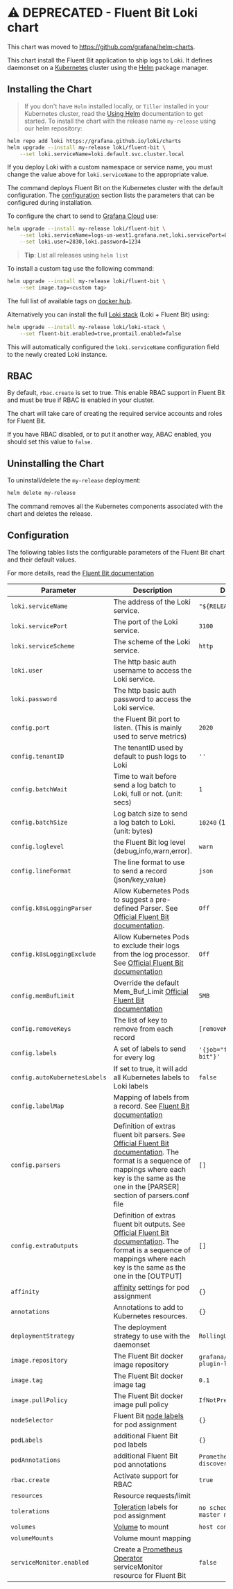 # ⚠️  DEPRECATED - Fluent Bit Loki chart

This chart was moved to <https://github.com/grafana/helm-charts>.

This chart install the Fluent Bit application to ship logs to Loki. It defines daemonset on a [Kubernetes](http://kubernetes.io) cluster using the [Helm](https://helm.sh) package manager.

## Installing the Chart

> If you don't have `Helm` installed locally, or `Tiller` installed in your Kubernetes cluster, read the [Using Helm](https://docs.helm.sh/using_helm/) documentation to get started.
To install the chart with the release name `my-release` using our helm repository:

```bash
helm repo add loki https://grafana.github.io/loki/charts
helm upgrade --install my-release loki/fluent-bit \
    --set loki.serviceName=loki.default.svc.cluster.local
```

If you deploy Loki with a custom namespace or service name, you must change the value above for `loki.serviceName` to the appropriate value.

The command deploys Fluent Bit on the Kubernetes cluster with the default configuration. The [configuration](#configuration) section lists the parameters that can be configured during installation.

To configure the chart to send to [Grafana Cloud](https://grafana.com/products/cloud) use:

```bash
helm upgrade --install my-release loki/fluent-bit \
    --set loki.serviceName=logs-us-west1.grafana.net,loki.servicePort=80,loki.serviceScheme=https \
    --set loki.user=2830,loki.password=1234
```

> **Tip**: List all releases using `helm list`

To install a custom tag use the following command:

```bash
helm upgrade --install my-release loki/fluent-bit \
    --set image.tag=<custom tag>
```

The full list of available tags on [docker hub](https://cloud.docker.com/u/grafana/repository/docker/grafana/fluent-bit-plugin-loki).

Alternatively you can install the full [Loki stack](../loki-stack) (Loki + Fluent Bit) using:

```bash
helm upgrade --install my-release loki/loki-stack \
    --set fluent-bit.enabled=true,promtail.enabled=false
```

This will automatically configured the `loki.serviceName` configuration field to the newly created Loki instance.

## RBAC

By default, `rbac.create` is set to true. This enable RBAC support in Fluent Bit and must be true if RBAC is enabled in your cluster.

The chart will take care of creating the required service accounts and roles for Fluent Bit.

If you have RBAC disabled, or to put it another way, ABAC enabled, you should set this value to `false`.

## Uninstalling the Chart

To uninstall/delete the `my-release` deployment:

```bash
helm delete my-release
```

The command removes all the Kubernetes components associated with the chart and deletes the release.

## Configuration

The following tables lists the configurable parameters of the Fluent Bit chart and their default values.

For more details, read the [Fluent Bit documentation](../../../clients/cmd/fluent-bit/README.md)

| Parameter                | Description                                                                                        | Default                          |
|--------------------------|----------------------------------------------------------------------------------------------------|----------------------------------|
| `loki.serviceName`       | The address of the Loki service.                                                                   | `"${RELEASE}-loki"`              |
| `loki.servicePort`       | The port of the Loki service.                                                                      | `3100`                           |
| `loki.serviceScheme`     | The scheme of the Loki service.                                                                    | `http`                           |
| `loki.user`              | The http basic auth username to access the Loki service.                                           |                                  |
| `loki.password`          | The http basic auth password to access the Loki service.                                           |                                  |
| `config.port`            | the Fluent Bit port to listen. (This is mainly used to serve metrics)                              | `2020`                           |
| `config.tenantID`        | The tenantID used by default to push logs to Loki                                                  | `''`                             |
| `config.batchWait`       | Time to wait before send a log batch to Loki, full or not. (unit: secs)                            | `1`                              |
| `config.batchSize`       | Log batch size to send a log batch to Loki. (unit: bytes)                                          | `10240` (10KiB)                  |
| `config.loglevel`        | the Fluent Bit log level (debug,info,warn,error).                                                  | `warn`                           |
| `config.lineFormat`      | The line format to use to send a record (json/key_value)                                           | `json`                           |
| `config.k8sLoggingParser`| Allow Kubernetes Pods to suggest a pre-defined Parser. See [Official Fluent Bit documentation](https://docs.fluentbit.io/manual/filter/kubernetes#kubernetes-annotations).                                                                                      | `Off`                           |
| `config.k8sLoggingExclude`| Allow Kubernetes Pods to exclude their logs from the log processor. See [Official Fluent Bit documentation](https://docs.fluentbit.io/manual/pipeline/filters/kubernetes)                                                                                             | `Off`
| `config.memBufLimit`     | Override the default  Mem_Buf_Limit [Official Fluent Bit documentation](https://docs.fluentbit.io/manual/administration/backpressure#mem_buf_limit) | `5MB`
| `config.removeKeys`      | The list of key to remove from each record                                                         | `[removeKeys,stream]`            |
| `config.labels`          | A set of labels to send for every log                                                              | `'{job="fluent-bit"}'`           |
| `config.autoKubernetesLabels` | If set to true, it will add all Kubernetes labels to Loki labels                                   | `false`                          |
| `config.labelMap`        | Mapping of labels from a record. See [Fluent Bit documentation](../../../clients/cmd/fluent-bit/README.md) |                                  |
| `config.parsers`         | Definition of extras fluent bit parsers. See [Official Fluent Bit documentation](https://docs.fluentbit.io/manual/filter/parser). The format is a sequence of mappings where each key is the same as the one in the [PARSER] section of parsers.conf file       | `[]`                            |
| `config.extraOutputs`    | Definition of extras fluent bit outputs. See [Official Fluent Bit documentation](https://docs.fluentbit.io/manual/pipeline/outputs/). The format is a sequence of mappings where each key is the same as the one in the [OUTPUT]                                | `[]`                            |
| `affinity`               | [affinity][affinity] settings for pod assignment                                                   | `{}`                             |
| `annotations`            | Annotations to add to Kubernetes resources.                                                        | `{}`                             |
| `deploymentStrategy`     | The deployment strategy to use with the daemonset                                                  | `RollingUpdate`                  |
| `image.repository`       | The Fluent Bit docker image repository                                                             | `grafana/fluent-bit-plugin-loki` |
| `image.tag`              | The Fluent Bit docker image tag                                                                    | `0.1`                            |
| `image.pullPolicy`       | The Fluent Bit docker image pull policy                                                            | `IfNotPresent`                   |
| `nodeSelector`           | Fluent Bit [node labels][nodeSelector] for pod assignment                                          | `{}`                             |
| `podLabels`              | additional Fluent Bit pod labels                                                                   | `{}`                             |
| `podAnnotations`         | additional Fluent Bit pod annotations                                                              | `Prometheus discovery`           |
| `rbac.create`            | Activate support for RBAC                                                                          | `true`                           |
| `resources`              | Resource requests/limit                                                                            |                                  |
| `tolerations`            | [Toleration][toleration] labels for pod assignment                                                 | `no schedule on master nodes`    |
| `volumes`                | [Volume]([volumes]) to mount                                                                       | `host containers log`            |
| `volumeMounts`           | Volume mount mapping                                                                               |                                  |
| `serviceMonitor.enabled` | Create a [Prometheus Operator](operator) serviceMonitor resource for Fluent Bit                    | `false`                          |


[toleration]: https://kubernetes.io/docs/concepts/configuration/taint-and-toleration/
[nodeSelector]: https://kubernetes.io/docs/concepts/configuration/assign-pod-node/#nodeselector
[affinity]: https://kubernetes.io/docs/concepts/configuration/assign-pod-node/#affinity-and-anti-affinity
[volumes]: https://kubernetes.io/docs/concepts/storage/volumes/
[operator]: https://github.com/coreos/prometheus-operator
